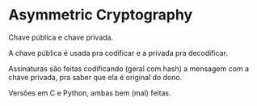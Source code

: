 # Asymmetric Cryptography

Chave pública e chave privada.

A chave pública é usada pra codificar e a privada pra decodificar.

Assinaturas são feitas codificando (geral com hash) a mensagem com a chave privada, pra saber que ela é original do dono.

Versões em C e Python, ambas bem (mal) feitas.
